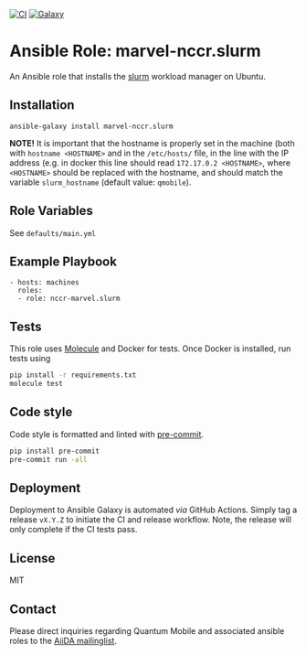 [![CI](https://github.com/marvel-nccr/ansible-role-slurm/workflows/CI/badge.svg)](https://github.com/marvel-nccr/ansible-role-slurm/actions)
[![Galaxy](https://img.shields.io/badge/Galaxy-marvel--nccr.slurm-blue)](https://galaxy.ansible.com/marvel-nccr/slurm)

# Ansible Role: marvel-nccr.slurm

An Ansible role that installs the [slurm](https://slurm.schedmd.com/) workload manager on Ubuntu.

## Installation

`ansible-galaxy install marvel-nccr.slurm`

**NOTE!** It is important that the hostname is properly set in the machine
(both with `hostname <HOSTNAME>` and in the `/etc/hosts/` file, in the line with the IP address (e.g. in docker this line should read `172.17.0.2 <HOSTNAME>`, where `<HOSTNAME>` should be replaced with the hostname, and should match the variable `slurm_hostname` (default value: `qmobile`).

## Role Variables

See `defaults/main.yml`

## Example Playbook

```
- hosts: machines
  roles:
  - role: nccr-marvel.slurm
```

## Tests

This role uses [Molecule](https://molecule.readthedocs.io/en/latest/#) and
Docker for tests. Once Docker is installed, run tests using

```bash
pip install -r requirements.txt
molecule test
```

## Code style

Code style is formatted and linted with [pre-commit](https://pre-commit.com/).

```bash
pip install pre-commit
pre-commit run -all
```

## Deployment

Deployment to Ansible Galaxy is automated *via* GitHub Actions.
Simply tag a release `vX.Y.Z` to initiate the CI and release workflow.
Note, the release will only complete if the CI tests pass.

## License

MIT

## Contact

Please direct inquiries regarding Quantum Mobile and associated ansible roles to the [AiiDA mailinglist](http://www.aiida.net/mailing-list/).
